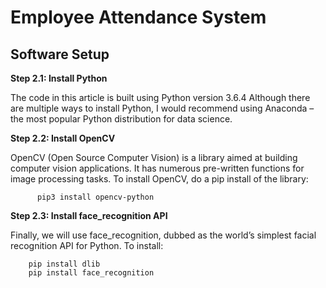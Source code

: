 # Employee Attendance System

## Software Setup

**Step 2.1: Install Python**

The code in this article is built using Python version 3.6.4 Although there are multiple ways to install Python, I would recommend using Anaconda – the most popular Python distribution for data science.

**Step 2.2: Install OpenCV**

OpenCV (Open Source Computer Vision) is a library aimed at building computer vision applications. It has numerous pre-written functions for image processing tasks. To install OpenCV, do a pip install of the library:
```
      pip3 install opencv-python
```
**Step 2.3: Install face_recognition API**

Finally, we will use face_recognition, dubbed as the world’s simplest facial recognition API for Python. To install:
```
    pip install dlib
    pip install face_recognition
```
